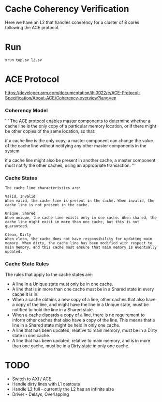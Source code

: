 
# Cache Coherency Verification

Here we have an L2 that handles coherency for a cluster of 8 cores following the ACE protocol.  

# Run

```
xrun top.sv l2.sv
```

# ACE Protocol

https://developer.arm.com/documentation/ihi0022/e/ACE-Protocol-Specification/About-ACE/Coherency-overview?lang=en

### Coherency Model

'''
The ACE protocol enables master components to determine whether a cache line is the only copy of a particular memory location, or if there might be other copies of the same location, so that:

if a cache line is the only copy, a master component can change the value of the cache line without notifying any other master components in the system

if a cache line might also be present in another cache, a master component must notify the other caches, using an appropriate transaction.
'''

### Cache States

```
The cache line characteristics are:

Valid, Invalid
When valid, the cache line is present in the cache. When invalid, the cache line is not present in the cache.

Unique, Shared
When unique, the cache line exists only in one cache. When shared, the cache line might exist in more than one cache, but this is not guaranteed.

Clean, Dirty
When clean, the cache does not have responsibility for updating main memory. When dirty, the cache line has been modified with respect to main memory, and this cache must ensure that main memory is eventually updated.
```

### Cache State Rules

The rules that apply to the cache states are:

- A line in a Unique state must only be in one cache.
- A line that is in more than one cache must be in a Shared state in every cache it is in.
- When a cache obtains a new copy of a line, other caches that also have a copy of the line, and might have the line in a Unique state, must be notified to hold the line in a Shared state.
- When a cache discards a copy of a line, there is no requirement to inform other caches that also have a copy of the line. This means that a line in a Shared state might be held in only one cache.
- A line that has been updated, relative to main memory, must be in a Dirty state in one cache.
- A line that has been updated, relative to main memory, and is in more than one cache, must be in a Dirty state in only one cache.

# TODO

- Switch to AXI / ACE
- Handle dirty lines with L1 castouts 
- Handle L2 full - currently the L2 has an infinite size
- Driver - Delays, Overlapping 



